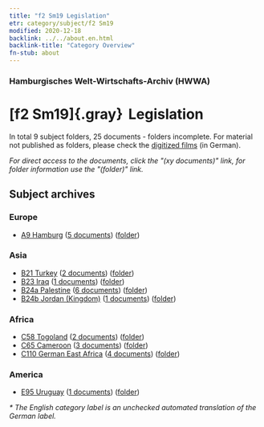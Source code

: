 ```yaml
---
title: "f2 Sm19 Legislation"
etr: category/subject/f2 Sm19
modified: 2020-12-18
backlink: ../../about.en.html
backlink-title: "Category Overview"
fn-stub: about
---
```


### Hamburgisches Welt-Wirtschafts-Archiv (HWWA)
# [f2 Sm19]{.gray}&#8201; Legislation&#160; 





In total 9 subject folders, 25 documents - folders incomplete.
For material not published as folders, please check the [digitized films](/film/h1_sh) (in German).

_For direct access to the documents, click the "(xy documents)" link, for folder information use the "(folder)" link._

## Subject archives



### Europe

- [A9 Hamburg](../../../geo/about.en.html#A9) (<a href="https://dfg-viewer.de/show/?tx_dlf[id]=https://pm20.zbw.eu/mets/sh/1409xx/140905/1636xx/163689/public.mets.en.xml" target="_blank">5 documents</a>) ([folder](http://purl.org/pressemappe20/folder/sh/140905,163689))

### Asia

- [B21 Turkey](../../../geo/about.en.html#B21) (<a href="https://dfg-viewer.de/show/?tx_dlf[id]=https://pm20.zbw.eu/mets/sh/1411xx/141111/1636xx/163689/public.mets.en.xml" target="_blank">2 documents</a>) ([folder](http://purl.org/pressemappe20/folder/sh/141111,163689))
- [B23 Iraq](../../../geo/about.en.html#B23) (<a href="https://dfg-viewer.de/show/?tx_dlf[id]=https://pm20.zbw.eu/mets/sh/1411xx/141113/1636xx/163689/public.mets.en.xml" target="_blank">1 documents</a>) ([folder](http://purl.org/pressemappe20/folder/sh/141113,163689))
- [B24a Palestine](../../../geo/about.en.html#B24a) (<a href="https://dfg-viewer.de/show/?tx_dlf[id]=https://pm20.zbw.eu/mets/sh/1411xx/141115/1636xx/163689/public.mets.en.xml" target="_blank">6 documents</a>) ([folder](http://purl.org/pressemappe20/folder/sh/141115,163689))
- [B24b Jordan (Kingdom)](../../../geo/about.en.html#B24b) (<a href="https://dfg-viewer.de/show/?tx_dlf[id]=https://pm20.zbw.eu/mets/sh/1411xx/141116/1636xx/163689/public.mets.en.xml" target="_blank">1 documents</a>) ([folder](http://purl.org/pressemappe20/folder/sh/141116,163689))

### Africa

- [C58 Togoland](../../../geo/about.en.html#C58) (<a href="https://dfg-viewer.de/show/?tx_dlf[id]=https://pm20.zbw.eu/mets/sh/1414xx/141408/1636xx/163689/public.mets.en.xml" target="_blank">2 documents</a>) ([folder](http://purl.org/pressemappe20/folder/sh/141408,163689))
- [C65 Cameroon](../../../geo/about.en.html#C65) (<a href="https://dfg-viewer.de/show/?tx_dlf[id]=https://pm20.zbw.eu/mets/sh/1414xx/141410/1636xx/163689/public.mets.en.xml" target="_blank">3 documents</a>) ([folder](http://purl.org/pressemappe20/folder/sh/141410,163689))
- [C110 German East Africa](../../../geo/about.en.html#C110) (<a href="https://dfg-viewer.de/show/?tx_dlf[id]=https://pm20.zbw.eu/mets/sh/1414xx/141471/1636xx/163689/public.mets.en.xml" target="_blank">4 documents</a>) ([folder](http://purl.org/pressemappe20/folder/sh/141471,163689))

### America

- [E95 Uruguay](../../../geo/about.en.html#E95) (<a href="https://dfg-viewer.de/show/?tx_dlf[id]=https://pm20.zbw.eu/mets/sh/1416xx/141695/1636xx/163689/public.mets.en.xml" target="_blank">1 documents</a>) ([folder](http://purl.org/pressemappe20/folder/sh/141695,163689))


_* The English category label is an unchecked automated translation of the German label._

